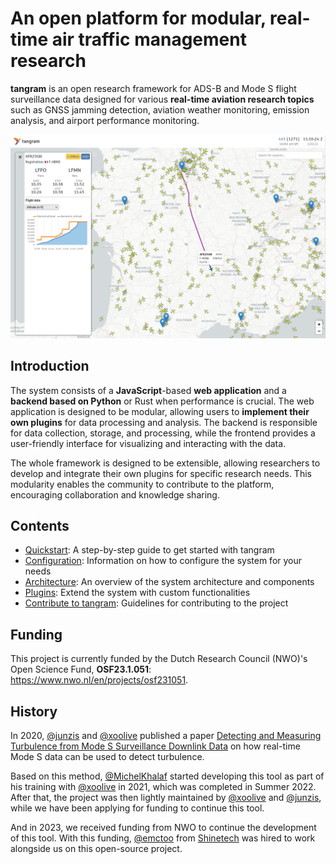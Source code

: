 # An open platform for modular, real-time air traffic management research

**tangram** is an open research framework for ADS-B and Mode S flight surveillance data designed for various **real-time aviation research topics** such as GNSS jamming detection, aviation weather monitoring, emission analysis, and airport performance monitoring.

<img src="./screenshot/tangram_screenshot_fr.png" alt="web interface" onmouseover="this.src='./screenshot/tangram_screenshot_nl.png'" onmouseout="this.src='./screenshot/tangram_screenshot_fr.png'" />

## Introduction

The system consists of a **JavaScript**-based **web application** and a **backend based on Python** or Rust when performance is crucial. The web application is designed to be modular, allowing users to **implement their own plugins** for data processing and analysis. The backend is responsible for data collection, storage, and processing, while the frontend provides a user-friendly interface for visualizing and interacting with the data.

The whole framework is designed to be extensible, allowing researchers to develop and integrate their own plugins for specific research needs. This modularity enables the community to contribute to the platform, encouraging collaboration and knowledge sharing.

## Contents

- [Quickstart](quickstart.md): A step-by-step guide to get started with tangram
- [Configuration](configuration.md): Information on how to configure the system for your needs
- [Architecture](architecture.md): An overview of the system architecture and components
- [Plugins](plugins/index.md): Extend the system with custom functionalities
- [Contribute to tangram](contribute.md): Guidelines for contributing to the project

## Funding

This project is currently funded by the Dutch Research Council (NWO)'s Open Science Fund, **OSF23.1.051**: <https://www.nwo.nl/en/projects/osf231051>.

## History

In 2020, [@junzis](https://github.com/junzis) and [@xoolive](https://github.com/xoolive) published a paper [Detecting and Measuring Turbulence from Mode S Surveillance Downlink Data](https://research.tudelft.nl/en/publications/detecting-and-measuring-turbulence-from-mode-s-surveillance-downl-2) on how real-time Mode S data can be used to detect turbulence.

Based on this method, [@MichelKhalaf](https://github.com/MichelKhalaf) started developing this tool as part of his training with [@xoolive](https://github.com/xoolive) in 2021, which was completed in Summer 2022. After that, the project was then lightly maintained by [@xoolive](https://github.com/xoolive) and [@junzis](https://github.com/junzis), while we have been applying for funding to continue this tool.

And in 2023, we received funding from NWO to continue the development of this tool. With this funding, [@emctoo](https://github.com/emctoo) from [Shinetech](https://www.shinetechsoftware.com) was hired to work alongside us on this open-source project.
